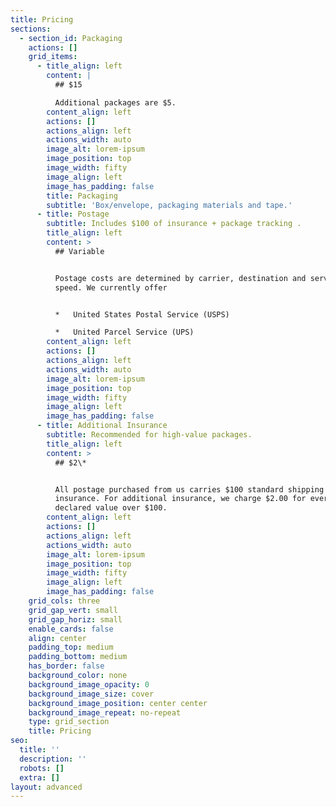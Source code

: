 ```yaml
---
title: Pricing
sections:
  - section_id: Packaging
    actions: []
    grid_items:
      - title_align: left
        content: |
          ## $15

          Additional packages are $5.
        content_align: left
        actions: []
        actions_align: left
        actions_width: auto
        image_alt: lorem-ipsum
        image_position: top
        image_width: fifty
        image_align: left
        image_has_padding: false
        title: Packaging
        subtitle: 'Box/envelope, packaging materials and tape.'
      - title: Postage
        subtitle: Includes $100 of insurance + package tracking .
        title_align: left
        content: >
          ## Variable


          Postage costs are determined by carrier, destination and service
          speed. We currently offer


          *   United States Postal Service (USPS)

          *   United Parcel Service (UPS)
        content_align: left
        actions: []
        actions_align: left
        actions_width: auto
        image_alt: lorem-ipsum
        image_position: top
        image_width: fifty
        image_align: left
        image_has_padding: false
      - title: Additional Insurance
        subtitle: Recommended for high-value packages.
        title_align: left
        content: >
          ## $2\*


          All postage purchased from us carries $100 standard shipping
          insurance. For additional insurance, we charge $2.00 for every $100 of
          declared value over $100.
        content_align: left
        actions: []
        actions_align: left
        actions_width: auto
        image_alt: lorem-ipsum
        image_position: top
        image_width: fifty
        image_align: left
        image_has_padding: false
    grid_cols: three
    grid_gap_vert: small
    grid_gap_horiz: small
    enable_cards: false
    align: center
    padding_top: medium
    padding_bottom: medium
    has_border: false
    background_color: none
    background_image_opacity: 0
    background_image_size: cover
    background_image_position: center center
    background_image_repeat: no-repeat
    type: grid_section
    title: Pricing
seo:
  title: ''
  description: ''
  robots: []
  extra: []
layout: advanced
---
```

